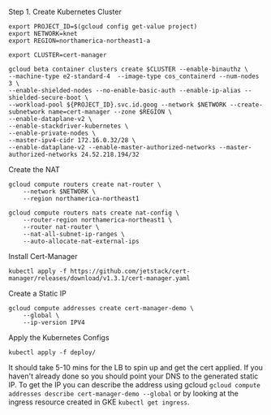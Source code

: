 
Step 1. Create Kubernetes Cluster

```
export PROJECT_ID=$(gcloud config get-value project)
export NETWORK=knet
export REGION=northamerica-northeast1-a

export CLUSTER=cert-manager

gcloud beta container clusters create $CLUSTER --enable-binauthz \
--machine-type e2-standard-4  --image-type cos_containerd --num-nodes 3 \
--enable-shielded-nodes --no-enable-basic-auth --enable-ip-alias --shielded-secure-boot \
--workload-pool ${PROJECT_ID}.svc.id.goog --network $NETWORK --create-subnetwork name=cert-manager --zone $REGION \
--enable-dataplane-v2 \
--enable-stackdriver-kubernetes \
--enable-private-nodes \
--master-ipv4-cidr 172.16.0.32/28 \
--enable-dataplane-v2 --enable-master-authorized-networks --master-authorized-networks 24.52.218.194/32
```

Create the NAT
```
gcloud compute routers create nat-router \
    --network $NETWORK \
    --region northamerica-northeast1

gcloud compute routers nats create nat-config \
    --router-region northamerica-northeast1 \
    --router nat-router \
    --nat-all-subnet-ip-ranges \
    --auto-allocate-nat-external-ips
```

Install Cert-Manager
```
kubectl apply -f https://github.com/jetstack/cert-manager/releases/download/v1.3.1/cert-manager.yaml
```

Create a Static IP
```
gcloud compute addresses create cert-manager-demo \
    --global \
    --ip-version IPV4
```

Apply the Kubernetes Configs
```
kubectl apply -f deploy/
```

It should take 5-10 mins for the LB to spin up and get the cert applied. If you haven't already done so you should point your DNS to the generated static IP. To get the IP you can describe the address using gcloud `gcloud compute addresses describe cert-manager-demo --global` or by looking at the ingress resource created in GKE `kubectl get ingress`.